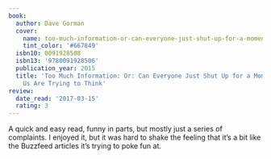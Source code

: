 ```yaml
---
book:
  author: Dave Gorman
  cover:
    name: too-much-information-or-can-everyone-just-shut-up-for-a-moment-some-of-us-are-trying-to-think.jpg
    tint_color: '#667849'
  isbn10: 0091928508
  isbn13: '9780091928506'
  publication_year: 2015
  title: 'Too Much Information: Or: Can Everyone Just Shut Up for a Moment, Some of
    Us Are Trying to Think'
review:
  date_read: '2017-03-15'
  rating: 3
---
```


A quick and easy read, funny in parts, but mostly just a series of complaints. I enjoyed it, but it was hard to shake the feeling that it’s a bit like the Buzzfeed articles it’s trying to poke fun at.